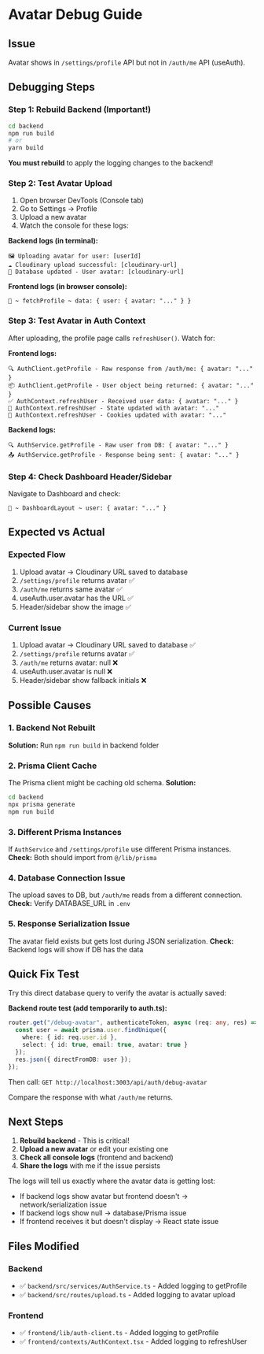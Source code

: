 # Avatar Debug Guide

## Issue
Avatar shows in `/settings/profile` API but not in `/auth/me` API (useAuth).

## Debugging Steps

### Step 1: Rebuild Backend (Important!)
```bash
cd backend
npm run build
# or
yarn build
```

**You must rebuild** to apply the logging changes to the backend!

### Step 2: Test Avatar Upload
1. Open browser DevTools (Console tab)
2. Go to Settings → Profile
3. Upload a new avatar
4. Watch the console for these logs:

**Backend logs (in terminal):**
```
🖼️ Uploading avatar for user: [userId]
☁️ Cloudinary upload successful: [cloudinary-url]
💾 Database updated - User avatar: [cloudinary-url]
```

**Frontend logs (in browser console):**
```
🚀 ~ fetchProfile ~ data: { user: { avatar: "..." } }
```

### Step 3: Test Avatar in Auth Context
After uploading, the profile page calls `refreshUser()`. Watch for:

**Frontend logs:**
```
🔍 AuthClient.getProfile - Raw response from /auth/me: { avatar: "..." }
📦 AuthClient.getProfile - User object being returned: { avatar: "..." }
✅ AuthContext.refreshUser - Received user data: { avatar: "..." }
🔄 AuthContext.refreshUser - State updated with avatar: "..."
🍪 AuthContext.refreshUser - Cookies updated with avatar: "..."
```

**Backend logs:**
```
🔍 AuthService.getProfile - Raw user from DB: { avatar: "..." }
📤 AuthService.getProfile - Response being sent: { avatar: "..." }
```

### Step 4: Check Dashboard Header/Sidebar
Navigate to Dashboard and check:
```
🚀 ~ DashboardLayout ~ user: { avatar: "..." }
```

## Expected vs Actual

### Expected Flow
1. Upload avatar → Cloudinary URL saved to database
2. `/settings/profile` returns avatar ✅
3. `/auth/me` returns same avatar ✅
4. useAuth.user.avatar has the URL ✅
5. Header/sidebar show the image ✅

### Current Issue
1. Upload avatar → Cloudinary URL saved to database ✅
2. `/settings/profile` returns avatar ✅
3. `/auth/me` returns avatar: null ❌
4. useAuth.user.avatar is null ❌
5. Header/sidebar show fallback initials ❌

## Possible Causes

### 1. Backend Not Rebuilt
**Solution:** Run `npm run build` in backend folder

### 2. Prisma Client Cache
The Prisma client might be caching old schema.
**Solution:**
```bash
cd backend
npx prisma generate
npm run build
```

### 3. Different Prisma Instances
If `AuthService` and `/settings/profile` use different Prisma instances.
**Check:** Both should import from `@/lib/prisma`

### 4. Database Connection Issue
The upload saves to DB, but `/auth/me` reads from a different connection.
**Check:** Verify DATABASE_URL in `.env`

### 5. Response Serialization Issue
The avatar field exists but gets lost during JSON serialization.
**Check:** Backend logs will show if DB has the data

## Quick Fix Test

Try this direct database query to verify the avatar is actually saved:

**Backend route test (add temporarily to auth.ts):**
```typescript
router.get("/debug-avatar", authenticateToken, async (req: any, res) => {
  const user = await prisma.user.findUnique({
    where: { id: req.user.id },
    select: { id: true, email: true, avatar: true }
  });
  res.json({ directFromDB: user });
});
```

Then call: `GET http://localhost:3003/api/auth/debug-avatar`

Compare the response with what `/auth/me` returns.

## Next Steps

1. **Rebuild backend** - This is critical!
2. **Upload a new avatar** or edit your existing one
3. **Check all console logs** (frontend and backend)
4. **Share the logs** with me if the issue persists

The logs will tell us exactly where the avatar data is getting lost:
- If backend logs show avatar but frontend doesn't → network/serialization issue
- If backend logs show null → database/Prisma issue
- If frontend receives it but doesn't display → React state issue

## Files Modified

### Backend
- ✅ `backend/src/services/AuthService.ts` - Added logging to getProfile
- ✅ `backend/src/routes/upload.ts` - Added logging to avatar upload

### Frontend
- ✅ `frontend/lib/auth-client.ts` - Added logging to getProfile
- ✅ `frontend/contexts/AuthContext.tsx` - Added logging to refreshUser

